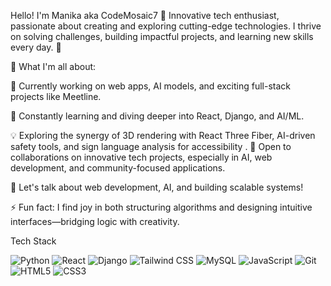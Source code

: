Hello! I'm Manika aka CodeMosaic7 👋
Innovative tech enthusiast, passionate about creating and exploring cutting-edge technologies. I thrive on solving challenges, building impactful projects, and learning new skills every day. 🚀

🌟 What I'm all about:

🔭 Currently working on web apps, AI models, and exciting full-stack projects like Meetline.

🌱 Constantly learning and diving deeper into React, Django, and AI/ML.

💡 Exploring the synergy of 3D rendering with React Three Fiber, AI-driven safety tools, and sign language analysis for accessibility
.
🤝 Open to collaborations on innovative tech projects, especially in AI, web development, and community-focused applications.

💬 Let's talk about web development, AI, and building scalable systems!

⚡ Fun fact: I find joy in both structuring algorithms and designing intuitive interfaces—bridging logic with creativity.

Tech Stack
<p> <img src="https://img.shields.io/badge/Python-3776AB?style=for-the-badge&logo=python&logoColor=white" alt="Python"/> <img src="https://img.shields.io/badge/React-61DAFB?style=for-the-badge&logo=react&logoColor=black" alt="React"/> <img src="https://img.shields.io/badge/Django-092E20?style=for-the-badge&logo=django&logoColor=white" alt="Django"/> <img src="https://img.shields.io/badge/Tailwind%20CSS-38B2AC?style=for-the-badge&logo=tailwind-css&logoColor=white" alt="Tailwind CSS"/> <img src="https://img.shields.io/badge/MySQL-4479A1?style=for-the-badge&logo=mysql&logoColor=white" alt="MySQL"/> <img src="https://img.shields.io/badge/JavaScript-F7DF1E?style=for-the-badge&logo=javascript&logoColor=black" alt="JavaScript"/> <img src="https://img.shields.io/badge/Git-F05032?style=for-the-badge&logo=git&logoColor=white" alt="Git"/> <img src="https://img.shields.io/badge/HTML5-E34F26?style=for-the-badge&logo=html5&logoColor=white" alt="HTML5"/> <img src="https://img.shields.io/badge/CSS3-1572B6?style=for-the-badge&logo=css3&logoColor=white" alt="CSS3"/> </p>




